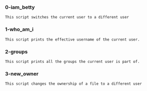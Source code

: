 ### 0-iam_betty
   	This script switches the current user to a different user
### 1-who_am_i
   	This script prints the effective username of the current user.
### 2-groups
	This script prints all the groups the current user is part of.
### 3-new_owner
	This script changes the ownership of a file to a different user
